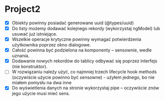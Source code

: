 # Project2

- [x] Obiekty powinny posiadać generowane uuid (@types/uuid)
- [x] Do listy możemy dodawać kolejnego rekordy (wykorzystaj ngModel) lub usuwać już istniejące.
- [x] Wszelkie operacje krytyczne powinny wymagać potwierdzenia użytkownika poprzez okno dialogowe.
- [x] Całość powinna być podzielona na komponenty – sensownie, wedle uznania.
- [x] Dodawanie nowych rekordów do tablicy odbywać się poprzez interfejs (nie konstruktor).
- [ ] W rozwiązaniu należy użyć, co najmniej trzech lifecycle hook methods (oczywiście użycie powinno być sensowne) - użyłem jednego, bo nie miałem pomysłu na dwa inne
- [x] Do wyświetlenia danych na stronie wykorzystaj pipe – oczywiście znów jego użycie musi mieć sens.
